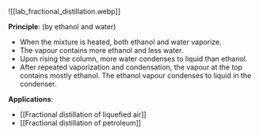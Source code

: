 ![[lab_fractional_distillation.webp]]

**Principle**: (by ethanol and water)
- When the mixture is heated, both ethanol and water vaporize.
- The vapour contains more ethanol and less water.
- Upon rising the column, more water condenses to liquid than ethanol.
- After repeated vaporization and condensation, the vapour at the top contains mostly ethanol. The ethanol vapour condenses to liquid in the condenser.

**Applications**:
- [[Fractional distillation of liquefied air]]
- [[Fractional distillation of petroleum]]
